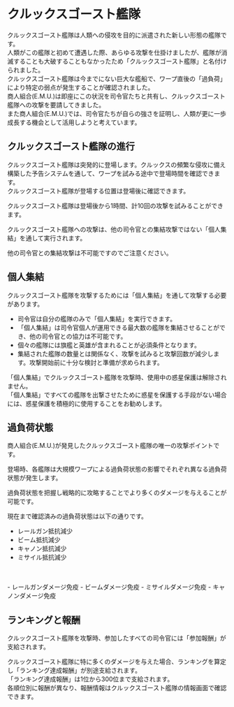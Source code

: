 # クルックスゴースト艦隊

クルックスゴースト艦隊は人類への侵攻を目的に派遣された新しい形態の艦隊です。<br>
人類がこの艦隊と初めて遭遇した際、あらゆる攻撃を仕掛けましたが、艦隊が消滅することも大破することもなかったため「クルックスゴースト艦隊」と名付けられました。<br>
クルックスゴースト艦隊は今までにない巨大な艦船で、ワープ直後の「過負荷」により特定の弱点が発生することが確認されました。<br>
商人組合(E.M.U.)は即座にこの状況を司令官たちと共有し、クルックスゴースト艦隊への攻撃を要請してきました。<br>
また商人組合(E.M.U.)では、司令官たちが自らの強さを証明し、人類が更に一歩成長する機会として活用しようと考えています。



## クルックスゴースト艦隊の進行

クルックスゴースト艦隊は突発的に登場します。クルックスの頻繁な侵攻に備え構築した予告システムを通して、ワープを試みる途中で登場時間を確認できます。<br>
クルックスゴースト艦隊が登場する位置は登場後に確認できます。<br>

クルックスゴースト艦隊は登場後から1時間、計10回の攻撃を試みることができます。<br>

クルックスゴースト艦隊への攻撃は、他の司令官との集結攻撃ではない「個人集結」を通して実行されます。<br>

他の司令官との集結攻撃は不可能ですのでご注意ください。



## 個人集結

クルックスゴースト艦隊を攻撃するためには「個人集結」を通して攻撃する必要があります。

 - 司令官は自分の艦隊のみで「個人集結」を実行できます。
 - 「個人集結」は司令官個人が運用できる最大数の艦隊を集結させることができ、他の司令官との協力は不可能です。
 - 個々の艦隊には旗艦と英雄が含まれることが必須条件となります。
 - 集結された艦隊の数量とは関係なく、攻撃を試みると攻撃回数が減少します。攻撃開始前に十分な検討と準備が求められます。

「個人集結」でクルックスゴースト艦隊を攻撃時、使用中の惑星保護は解除されません。<br>
「個人集結」ですべての艦隊を出撃させたために惑星を保護する手段がない場合には、惑星保護を積極的に使用することをお勧めします。



## 過負荷状態

商人組合(E.M.U.)が発見したクルックスゴースト艦隊の唯一の攻撃ポイントです。<br>

登場時、各艦隊は大規模ワープによる過負荷状態の影響でそれぞれ異なる過負荷状態が発生します。<br>

過負荷状態を把握し戦略的に攻略することでより多くのダメージを与えることが可能です。<br>

現在まで確認済みの過負荷状態は以下の通りです。

 - レールガン抵抗減少
 - ビーム抵抗減少
 - キャノン抵抗減少
 - ミサイル抵抗減少
<br>
<br>
 - レールガンダメージ免疫
 - ビームダメージ免疫
 - ミサイルダメージ免疫
 - キャノンダメージ免疫


## ランキングと報酬

クルックスゴースト艦隊を攻撃時、参加したすべての司令官には「参加報酬」が支給されます。<br>

クルックスゴースト艦隊に特に多くのダメージを与えた場合、ランキングを算定し「ランキング達成報酬」が別途支給されます。<br>
「ランキング達成報酬」は1位から300位まで支給されます。<br>
各順位別に報酬が異なり、報酬情報はクルックスゴースト艦隊の情報画面で確認できます。